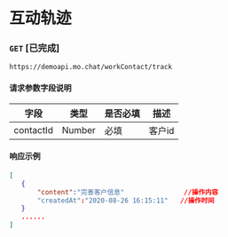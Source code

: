 # 互动轨迹
### `GET`  [已完成]
```
https://demoapi.mo.chat/workContact/track
```

#### 请求参数字段说明

| 字段  | 类型 | 是否必填 | 描述|
| ------------- | ------------- | ------------------ | ------------------ |
| contactId  | Number  | 必填 | 客户id |


#### 响应示例

```json
[
   {
       "content":"完善客户信息"               //操作内容
       "createdAt":"2020-08-26 16:15:11"   //操作时间
   }
   ......
]
```